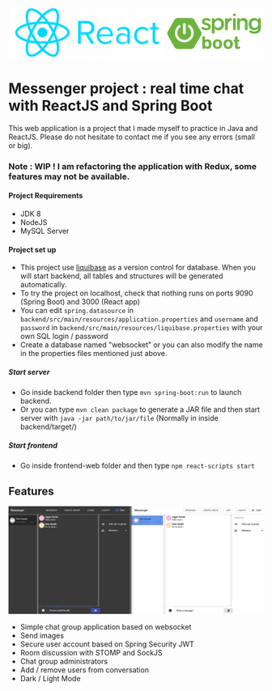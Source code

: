 <div align="center">

   ![React logo](assets/react.png "React logo")
   ![Spring Boot logo](assets/springboot.png "Sprint boot logo")
</div>

# Messenger project : real time chat with ReactJS and Spring Boot

This web application is a project that I made myself to practice in Java and ReactJS. Please do not hesitate to contact me if you see any errors (small or big).

### Note : WIP ! I am refactoring the application with Redux, some features may not be available.

#### Project Requirements

- JDK 8
- NodeJS
- MySQL Server

#### Project set up

- This project use [liquibase](https://www.liquibase.org/) as a version control for database. When you will start backend, all tables and structures will be generated automatically.
- To try the project on localhost, check that nothing runs on ports 9090 (Spring Boot) and 3000 (React app)
- You can edit ````spring.datasource```` in ```backend/src/main/resources/application.properties```  and ```username``` and ```password``` in ```backend/src/main/resources/liquibase.properties``` with your own SQL login / password 
- Create a database named "websocket" or you can also modify the name in the properties files mentioned just above.

##### Start server
- Go inside backend folder then type  ```mvn spring-boot:run``` to launch backend.
- Or you can type ```mvn clean package``` to generate a JAR file and then start server with ```java -jar path/to/jar/file``` (Normally in inside backend/target/) 
##### Start frontend
- Go inside frontend-web folder and then type ```npm react-scripts start```

## Features

![Project overview](assets/messenger.jpg?raw=true "Project overview")

* Simple chat group application based on websocket
* Send images
* Secure user account based on Spring Security JWT
* Room discussion with STOMP and SockJS
* Chat group administrators
* Add / remove users from conversation 
* Dark / Light Mode
